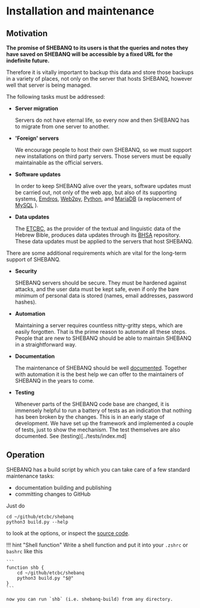 # Installation and maintenance

## Motivation

**The promise of SHEBANQ to its users is that the queries and notes
they have saved on SHEBANQ will be accessible by a fixed URL
for the indefinite future.**

Therefore it is vitally important to backup this data and store
those backups in a variety of places,
not only on the server that hosts SHEBANQ,
however well that server is being managed.

The following tasks must be addressed:

*   **Server migration**

    Servers do not have eternal life,
    so every now and then SHEBANQ has to migrate
    from one server to another.

*   **'Foreign' servers**

    We encourage people to host their own SHEBANQ,
    so we must support new installations on third party servers.
    Those servers must be equally maintainable as
    the official servers.

*   **Software updates**

    In order to keep SHEBANQ alive over the years,
    software updates must be carried out,
    not only of the web app,
    but also of its supporting systems,
    [Emdros](https://emdros.org),
    [Web2py](http://web2py.com),
    [Python](https://www.python.org),
    and
    [MariaDB](https://mariadb.org)
    (a replacement of
    [MySQL](https://dev.mysql.com/downloads/mysql/)
    ).

* **Data updates**

    The [ETCBC](http://www.etcbc.nl), as the provider of the
    textual and linguistic data of the Hebrew Bible,
    produces data updates through its
    [BHSA](https://github.com/etcbc/bhsa) repository.
    These data updates must be applied to the
    servers that host SHEBANQ.


There are some additional requirements which are vital for 
the long-term support of SHEBANQ.

*   **Security**

    SHEBANQ servers should be secure.
    They must be hardened against attacks,
    and the user data must be kept safe,
    even if only the bare minimum
    of personal data is stored
    (names, email addresses, password hashes).

*   **Automation**

    Maintaining a server requires countless nitty-gritty
    steps, which are easily forgotten.
    That is the prime reason to automate all these steps.
    People that are new to SHEBANQ should be able to
    maintain SHEBANQ in a straightforward way.

*   **Documentation**

    The maintenance of SHEBANQ should be well
    [documented](documentation.md).
    Together with automation it is the best help we can offer
    to the maintainers of SHEBANQ in the years to come.

*   **Testing**

    Whenever parts of the SHEBANQ code base are changed,
    it is immensely helpful to run a battery of tests
    as an indication that nothing has been broken by the
    changes.
    This is in an early stage of development.
    We have set up the framework and implemented a couple of tests,
    just to show the mechanism.
    The test themselves are also documented.
    See (testing)[../tests/index.md] 

## Operation

SHEBANQ has a build script by which you can take care of
a few standard maintenance tasks:

*  documentation building and publishing
*  committing changes to GitHub


Just do 

```
cd ~/github/etcbc/shebanq
python3 build.py --help
```

to look at the options, or inspect the
[source code]({{repo}}/blob/master/build.py).

!!! hint "Shell function"
    Write a shell function and put it into your `.zshrc` or `bashrc` like this

    ```
    function shb {
        cd ~/github/etcbc/shebanq
        python3 build.py "$@"
    }
    ```

    now you can run `shb` (i.e. shebanq-build) from any directory.
